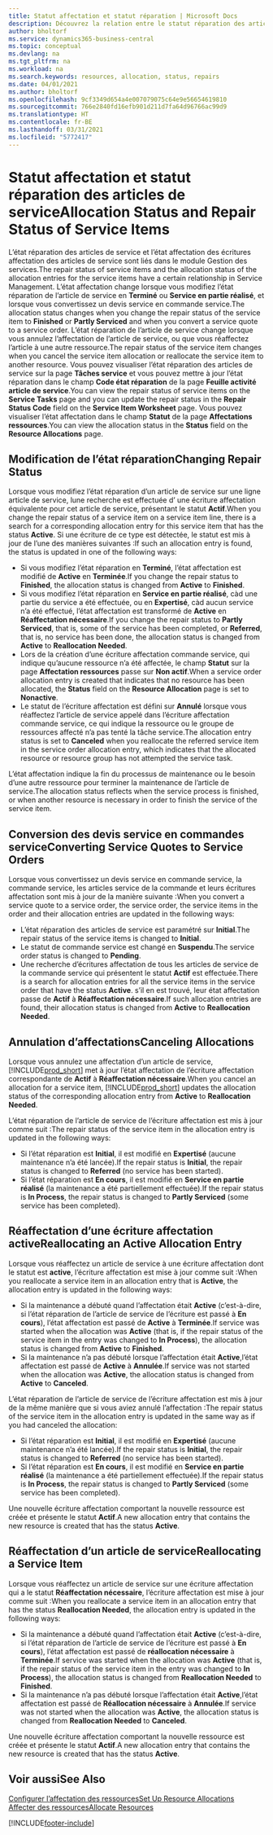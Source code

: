 ```yaml
---
title: Statut affectation et statut réparation | Microsoft Docs
description: Découvrez la relation entre le statut réparation des articles de service et le statut affectation des écritures d’affectation associées.
author: bholtorf
ms.service: dynamics365-business-central
ms.topic: conceptual
ms.devlang: na
ms.tgt_pltfrm: na
ms.workload: na
ms.search.keywords: resources, allocation, status, repairs
ms.date: 04/01/2021
ms.author: bholtorf
ms.openlocfilehash: 9cf3349d654a4e007079075c64e9e56654619810
ms.sourcegitcommit: 766e2840fd16efb901d211d7fa64d96766ac99d9
ms.translationtype: HT
ms.contentlocale: fr-BE
ms.lasthandoff: 03/31/2021
ms.locfileid: "5772417"
---
```

# <a name="allocation-status-and-repair-status-of-service-items"></a><span data-ttu-id="d344b-103">Statut affectation et statut réparation des articles de service</span><span class="sxs-lookup"><span data-stu-id="d344b-103">Allocation Status and Repair Status of Service Items</span></span>
<span data-ttu-id="d344b-104">L’état réparation des articles de service et l’état affectation des écritures affectation des articles de service sont liés dans le module Gestion des services.</span><span class="sxs-lookup"><span data-stu-id="d344b-104">The repair status of service items and the allocation status of the allocation entries for the service items have a certain relationship in Service Management.</span></span> <span data-ttu-id="d344b-105">L’état affectation change lorsque vous modifiez l’état réparation de l’article de service en **Terminé** ou **Service en partie réalisé**, et lorsque vous convertissez un devis service en commande service.</span><span class="sxs-lookup"><span data-stu-id="d344b-105">The allocation status changes when you change the repair status of the service item to **Finished** or **Partly Serviced** and when you convert a service quote to a service order.</span></span> <span data-ttu-id="d344b-106">L’état réparation de l’article de service change lorsque vous annulez l’affectation de l’article de service, ou que vous réaffectez l’article à une autre ressource.</span><span class="sxs-lookup"><span data-stu-id="d344b-106">The repair status of the service item changes when you cancel the service item allocation or reallocate the service item to another resource.</span></span> <span data-ttu-id="d344b-107">Vous pouvez visualiser l’état réparation des articles de service sur la page **Tâches service** et vous pouvez mettre à jour l’état réparation dans le champ **Code état réparation** de la page **Feuille activité article de service**.</span><span class="sxs-lookup"><span data-stu-id="d344b-107">You can view the repair status of service items on the **Service Tasks** page and you can update the repair status in the **Repair Status Code** field on the **Service Item Worksheet** page.</span></span> <span data-ttu-id="d344b-108">Vous pouvez visualiser l’état affectation dans le champ **Statut** de la page **Affectations ressources**.</span><span class="sxs-lookup"><span data-stu-id="d344b-108">You can view the allocation status in the **Status** field on the **Resource Allocations** page.</span></span>  
  
## <a name="changing-repair-status"></a><span data-ttu-id="d344b-109">Modification de l’état réparation</span><span class="sxs-lookup"><span data-stu-id="d344b-109">Changing Repair Status</span></span>  
<span data-ttu-id="d344b-110">Lorsque vous modifiez l’état réparation d’un article de service sur une ligne article de service, lune recherche est effectuée d’ une écriture affectation équivalente pour cet article de service, présentant le statut **Actif**.</span><span class="sxs-lookup"><span data-stu-id="d344b-110">When you change the repair status of a service item on a service item line, there is a search for a corresponding allocation entry for this service item that has the status **Active**.</span></span> <span data-ttu-id="d344b-111">Si une écriture de ce type est détectée, le statut est mis à jour de l’une des manières suivantes :</span><span class="sxs-lookup"><span data-stu-id="d344b-111">If such an allocation entry is found, the status is updated in one of the following ways:</span></span>  
  
* <span data-ttu-id="d344b-112">Si vous modifiez l’état réparation en **Terminé**, l’état affectation est modifié de **Active** en **Terminée**.</span><span class="sxs-lookup"><span data-stu-id="d344b-112">If you change the repair status to **Finished**, the allocation status is changed from **Active** to **Finished**.</span></span>  
* <span data-ttu-id="d344b-113">Si vous modifiez l’état réparation en **Service en partie réalisé**, càd une partie du service a été effectuée, ou en **Expertisé**, càd aucun service n’a été effectué, l’état affectation est transformé de **Active** en **Réaffectation nécessaire**.</span><span class="sxs-lookup"><span data-stu-id="d344b-113">If you change the repair status to **Partly Serviced**, that is, some of the service has been completed, or **Referred**, that is, no service has been done, the allocation status is changed from **Active** to **Reallocation Needed**.</span></span>  
* <span data-ttu-id="d344b-114">Lors de la création d’une écriture affectation commande service, qui indique qu’aucune ressource n’a été affectée, le champ **Statut** sur la page **Affectation ressources** passe sur **Non actif**.</span><span class="sxs-lookup"><span data-stu-id="d344b-114">When a service order allocation entry is created that indicates that no resource has been allocated, the **Status** field on the **Resource Allocation** page is set to **Nonactive**.</span></span>  
* <span data-ttu-id="d344b-115">Le statut de l’écriture affectation est défini sur **Annulé** lorsque vous réaffectez l’article de service appelé dans l’écriture affectation commande service, ce qui indique la ressource ou le groupe de ressources affecté n’a pas tenté la tâche service.</span><span class="sxs-lookup"><span data-stu-id="d344b-115">The allocation entry status is set to **Canceled** when you reallocate the referred service item in the service order allocation entry, which indicates that the allocated resource or resource group has not attempted the service task.</span></span>  
  
<span data-ttu-id="d344b-116">L’état affectation indique la fin du processus de maintenance ou le besoin d’une autre ressource pour terminer la maintenance de l’article de service.</span><span class="sxs-lookup"><span data-stu-id="d344b-116">The allocation status reflects when the service process is finished, or when another resource is necessary in order to finish the service of the service item.</span></span>  
  
## <a name="converting-service-quotes-to-service-orders"></a><span data-ttu-id="d344b-117">Conversion des devis service en commandes service</span><span class="sxs-lookup"><span data-stu-id="d344b-117">Converting Service Quotes to Service Orders</span></span>  
<span data-ttu-id="d344b-118">Lorsque vous convertissez un devis service en commande service, la commande service, les articles service de la commande et leurs écritures affectation sont mis à jour de la manière suivante :</span><span class="sxs-lookup"><span data-stu-id="d344b-118">When you convert a service quote to a service order, the service order, the service items in the order and their allocation entries are updated in the following ways:</span></span>  
  
* <span data-ttu-id="d344b-119">L’état réparation des articles de service est paramétré sur **Initial**.</span><span class="sxs-lookup"><span data-stu-id="d344b-119">The repair status of the service items is changed to **Initial**.</span></span>  
* <span data-ttu-id="d344b-120">Le statut de commande service est changé en **Suspendu**.</span><span class="sxs-lookup"><span data-stu-id="d344b-120">The service order status is changed to **Pending**.</span></span>  
* <span data-ttu-id="d344b-121">Une recherche d’écritures affectation de tous les articles de service de la commande service qui présentent le statut **Actif** est effectuée.</span><span class="sxs-lookup"><span data-stu-id="d344b-121">There is a search for allocation entries for all the service items in the service order that have the status **Active**.</span></span> <span data-ttu-id="d344b-122">s’il en est trouvé, leur état affectation passe de **Actif** à **Réaffectation nécessaire**.</span><span class="sxs-lookup"><span data-stu-id="d344b-122">If such allocation entries are found, their allocation status is changed from **Active** to **Reallocation Needed**.</span></span>  
  
## <a name="canceling-allocations"></a><span data-ttu-id="d344b-123">Annulation d’affectations</span><span class="sxs-lookup"><span data-stu-id="d344b-123">Canceling Allocations</span></span>  
<span data-ttu-id="d344b-124">Lorsque vous annulez une affectation d’un article de service, [!INCLUDE[prod_short](includes/prod_short.md)] met à jour l’état affectation de l’écriture affectation correspondante de **Actif** à **Réaffectation nécessaire**.</span><span class="sxs-lookup"><span data-stu-id="d344b-124">When you cancel an allocation for a service item, [!INCLUDE[prod_short](includes/prod_short.md)] updates the allocation status of the corresponding allocation entry from **Active** to **Reallocation Needed**.</span></span>

<span data-ttu-id="d344b-125">L’état réparation de l’article de service de l’écriture affectation est mis à jour comme suit :</span><span class="sxs-lookup"><span data-stu-id="d344b-125">The repair status of the service item in the allocation entry is updated in the following ways:</span></span>  
  
* <span data-ttu-id="d344b-126">Si l’état réparation est **Initial**, il est modifié en **Expertisé** (aucune maintenance n’a été lancée).</span><span class="sxs-lookup"><span data-stu-id="d344b-126">If the repair status is **Initial**, the repair status is changed to **Referred** (no service has been started).</span></span>  
* <span data-ttu-id="d344b-127">Si l’état réparation est **En cours**, il est modifié en **Service en partie réalisé** (la maintenance a été partiellement effectuée).</span><span class="sxs-lookup"><span data-stu-id="d344b-127">If the repair status is **In Process**, the repair status is changed to **Partly Serviced** (some service has been completed).</span></span>  
  
## <a name="reallocating-an-active-allocation-entry"></a><span data-ttu-id="d344b-128">Réaffectation d’une écriture affectation active</span><span class="sxs-lookup"><span data-stu-id="d344b-128">Reallocating an Active Allocation Entry</span></span>  
<span data-ttu-id="d344b-129">Lorsque vous réaffectez un article de service à une écriture affectation dont le statut est **active**, l’écriture affectation est mise à jour comme suit :</span><span class="sxs-lookup"><span data-stu-id="d344b-129">When you reallocate a service item in an allocation entry that is **Active**, the allocation entry is updated in the following ways:</span></span>  
  
* <span data-ttu-id="d344b-130">Si la maintenance a débuté quand l’affectation était **Active** (c’est-à-dire, si l’état réparation de l’article de service de l’écriture est passé à **En cours**), l’état affectation est passé de **Active** à **Terminée**.</span><span class="sxs-lookup"><span data-stu-id="d344b-130">If service was started when the allocation was **Active** (that is, if the repair status of the service item in the entry was changed to **In Process**), the allocation status is changed from **Active** to **Finished**.</span></span>  
* <span data-ttu-id="d344b-131">Si la maintenance n’a pas débuté lorsque l’affectation était **Active**,l’état affectation est passé de **Active** à **Annulée**.</span><span class="sxs-lookup"><span data-stu-id="d344b-131">If service was not started when the allocation was **Active**, the allocation status is changed from **Active** to **Canceled**.</span></span>  
  
<span data-ttu-id="d344b-132">L’état réparation de l’article de service de l’écriture affectation est mis à jour de la même manière que si vous aviez annulé l’affectation :</span><span class="sxs-lookup"><span data-stu-id="d344b-132">The repair status of the service item in the allocation entry is updated in the same way as if you had canceled the allocation:</span></span>  
  
* <span data-ttu-id="d344b-133">Si l’état réparation est **Initial**, il est modifié en **Expertisé** (aucune maintenance n’a été lancée).</span><span class="sxs-lookup"><span data-stu-id="d344b-133">If the repair status is **Initial**, the repair status is changed to **Referred** (no service has been started).</span></span>  
* <span data-ttu-id="d344b-134">Si l’état réparation est **En cours**, il est modifié en **Service en partie réalisé** (la maintenance a été partiellement effectuée).</span><span class="sxs-lookup"><span data-stu-id="d344b-134">If the repair status is **In Process**, the repair status is changed to **Partly Serviced** (some service has been completed).</span></span>  
  
<span data-ttu-id="d344b-135">Une nouvelle écriture affectation comportant la nouvelle ressource est créée et présente le statut **Actif**.</span><span class="sxs-lookup"><span data-stu-id="d344b-135">A new allocation entry that contains the new resource is created that has the status **Active**.</span></span>  
  
## <a name="reallocating-a-service-item"></a><span data-ttu-id="d344b-136">Réaffectation d’un article de service</span><span class="sxs-lookup"><span data-stu-id="d344b-136">Reallocating a Service Item</span></span>  
<span data-ttu-id="d344b-137">Lorsque vous réaffectez un article de service sur une écriture affectation qui a le statut **Réaffectation nécessaire**, l’écriture affectation est mise à jour comme suit :</span><span class="sxs-lookup"><span data-stu-id="d344b-137">When you reallocate a service item in an allocation entry that has the status **Reallocation Needed**, the allocation entry is updated in the following ways:</span></span>  
  
* <span data-ttu-id="d344b-138">Si la maintenance a débuté quand l’affectation était **Active** (c’est-à-dire, si l’état réparation de l’article de service de l’écriture est passé à **En cours**), l’état affectation est passé de **réallocation nécessaire** à **Terminée**.</span><span class="sxs-lookup"><span data-stu-id="d344b-138">If service was started when the allocation was **Active** (that is, if the repair status of the service item in the entry was changed to **In Process**), the allocation status is changed from **Reallocation Needed** to **Finished**.</span></span>  
* <span data-ttu-id="d344b-139">Si la maintenance n’a pas débuté lorsque l’affectation était **Active**,l’état affectation est passé de **Réallocation nécessaire** à **Annulée**.</span><span class="sxs-lookup"><span data-stu-id="d344b-139">If service was not started when the allocation was **Active**, the allocation status is changed from **Reallocation Needed** to **Canceled**.</span></span>  
  
<span data-ttu-id="d344b-140">Une nouvelle écriture affectation comportant la nouvelle ressource est créée et présente le statut **Actif**.</span><span class="sxs-lookup"><span data-stu-id="d344b-140">A new allocation entry that contains the new resource is created that has the status **Active**.</span></span>  
  
## <a name="see-also"></a><span data-ttu-id="d344b-141">Voir aussi</span><span class="sxs-lookup"><span data-stu-id="d344b-141">See Also</span></span>  
[<span data-ttu-id="d344b-142">Configurer l’affectation des ressources</span><span class="sxs-lookup"><span data-stu-id="d344b-142">Set Up Resource Allocations</span></span>](service-how-setup-resource-allocation.md)  
[<span data-ttu-id="d344b-143">Affecter des ressources</span><span class="sxs-lookup"><span data-stu-id="d344b-143">Allocate Resources</span></span>](service-how-to-allocate-resources.md)  



[!INCLUDE[footer-include](includes/footer-banner.md)]